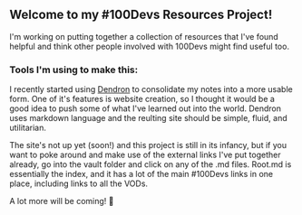 ## Welcome to my #100Devs Resources Project!

I'm working on putting together a collection of resources that I've found helpful and think other people involved with 100Devs might find useful too.

### Tools I'm using to make this:

I recently started using [Dendron](https://www.dendron.so) to consolidate my notes into a more usable form. One of it's features is website creation, so I thought it would be a good idea to push some of what I've learned out into the world. Dendron uses markdown language and the reulting site should be simple, fluid, and utilitarian.

The site's not up yet (soon!) and this project is still in its infancy, but if you want to poke around and make use of the external links I've put together already, go into the vault folder and click on any of the .md files. Root.md is essentially the index, and it has a lot of the main #100Devs links in one place, including links to all the VODs.

A lot more will be coming! 🚀
